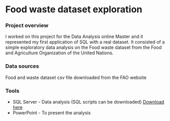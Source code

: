 # Food waste dataset exploration

### Project overview

I worked on this project for the Data Analysis online Master and it represented my first application of SQL with a real dataset.
It consisted of a simple exploratory data analysis on the Food waste dataset from the Food and Agriculture Organization of the United Nations.

### Data sources

Food and waste dataset csv file downloaded from the FAO website

### Tools

- SQL Server - Data analysis (SQL scripts can be downloaded) [Download here](SQL%20project/SQL%20scripts.docx)
- PowerPoint - To present the analysis
